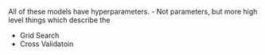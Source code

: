All of these models have hyperparameters. - Not parameters, but more high level things which describe the 

- Grid Search
- Cross Validatoin